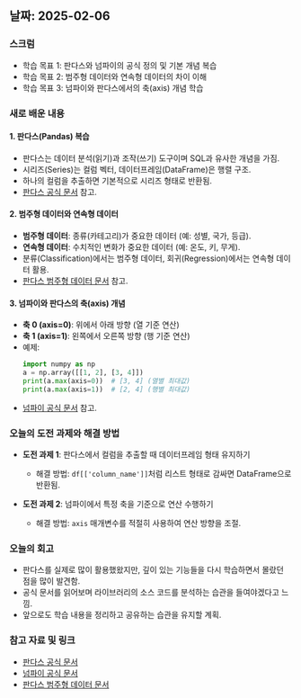 ## 날짜: 2025-02-06

### 스크럼
- 학습 목표 1: 판다스와 넘파이의 공식 정의 및 기본 개념 복습
- 학습 목표 2: 범주형 데이터와 연속형 데이터의 차이 이해
- 학습 목표 3: 넘파이와 판다스에서의 축(axis) 개념 학습

### 새로 배운 내용
#### 1. 판다스(Pandas) 복습
- 판다스는 데이터 분석(읽기)과 조작(쓰기) 도구이며 SQL과 유사한 개념을 가짐.
- 시리즈(Series)는 컬럼 벡터, 데이터프레임(DataFrame)은 행렬 구조.
- 하나의 컬럼을 추출하면 기본적으로 시리즈 형태로 반환됨.
- [판다스 공식 문서](https://pandas.pydata.org/docs/getting_started/index.html#intro-to-pandas) 참고.

#### 2. 범주형 데이터와 연속형 데이터
- **범주형 데이터**: 종류(카테고리)가 중요한 데이터 (예: 성별, 국가, 등급).
- **연속형 데이터**: 수치적인 변화가 중요한 데이터 (예: 온도, 키, 무게).
- 분류(Classification)에서는 범주형 데이터, 회귀(Regression)에서는 연속형 데이터 활용.
- [판다스 범주형 데이터 문서](https://pandas.pydata.org/docs/user_guide/categorical.html) 참고.

#### 3. 넘파이와 판다스의 축(axis) 개념
- **축 0 (axis=0)**: 위에서 아래 방향 (열 기준 연산)
- **축 1 (axis=1)**: 왼쪽에서 오른쪽 방향 (행 기준 연산)
- 예제:
  ```python
  import numpy as np
  a = np.array([[1, 2], [3, 4]])
  print(a.max(axis=0))  # [3, 4] (열별 최대값)
  print(a.max(axis=1))  # [2, 4] (행별 최대값)
  ```
- [넘파이 공식 문서](https://numpy.org/doc/2.2/reference/generated/numpy.max.html) 참고.

### 오늘의 도전 과제와 해결 방법
- **도전 과제 1**: 판다스에서 컬럼을 추출할 때 데이터프레임 형태 유지하기
  - 해결 방법: `df[['column_name']]`처럼 리스트 형태로 감싸면 DataFrame으로 반환됨.

- **도전 과제 2**: 넘파이에서 특정 축을 기준으로 연산 수행하기
  - 해결 방법: `axis` 매개변수를 적절히 사용하여 연산 방향을 조절.

### 오늘의 회고
- 판다스를 실제로 많이 활용했왔지만, 깊이 있는 기능들을 다시 학습하면서 몰랐던 점을 많이 발견함.
- 공식 문서를 읽어보며 라이브러리의 소스 코드를 분석하는 습관을 들여야겠다고 느낌.
- 앞으로도 학습 내용을 정리하고 공유하는 습관을 유지할 계획.

### 참고 자료 및 링크
- [판다스 공식 문서](https://pandas.pydata.org/docs/getting_started/index.html#intro-to-pandas)
- [넘파이 공식 문서](https://numpy.org/doc/2.2/reference/generated/numpy.max.html)
- [판다스 범주형 데이터 문서](https://pandas.pydata.org/docs/user_guide/categorical.html)
